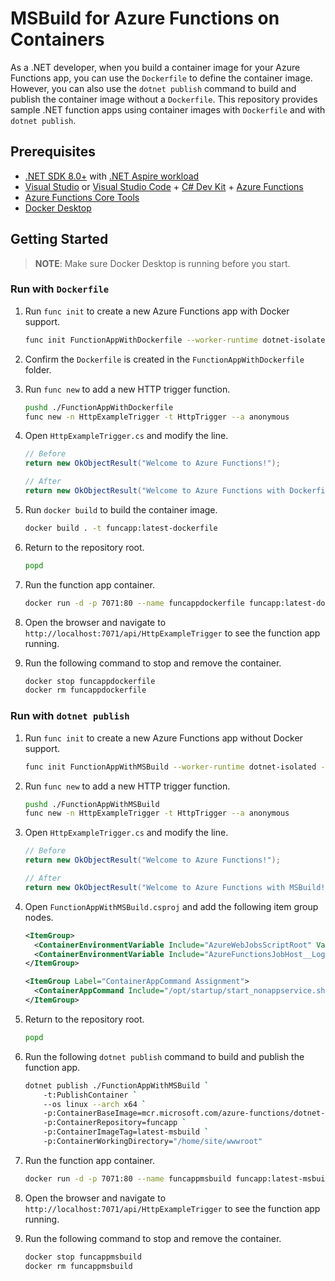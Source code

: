 # MSBuild for Azure Functions on Containers

As a .NET developer, when you build a container image for your Azure Functions app, you can use the `Dockerfile` to define the container image. However, you can also use the `dotnet publish` command to build and publish the container image without a `Dockerfile`. This repository provides sample .NET function apps using container images with `Dockerfile` and with `dotnet publish`.

## Prerequisites

- [.NET SDK 8.0+](https://dotnet.microsoft.com/download/dotnet/8.0?WT.mc_id=dotnet-144884-juyoo) with [.NET Aspire workload](https://learn.microsoft.com/dotnet/aspire/fundamentals/setup-tooling?WT.mc_id=dotnet-144884-juyoo)
- [Visual Studio](https://visualstudio.microsoft.com/?WT.mc_id=dotnet-144884-juyoo) or [Visual Studio Code](https://code.visualstudio.com/?WT.mc_id=dotnet-144884-juyoo) + [C# Dev Kit](https://marketplace.visualstudio.com/items?itemName=ms-dotnettools.csdevkit) + [Azure Functions](https://marketplace.visualstudio.com/items?itemName=ms-azuretools.vscode-azurefunctions?WT.mc_id=dotnet-144884-juyoo)
- [Azure Functions Core Tools](https://learn.microsoft.com/azure/azure-functions/functions-run-local?WT.mc_id=dotnet-144884-juyoo)
- [Docker Desktop](https://www.docker.com/products/docker-desktop)

## Getting Started

> **NOTE**: Make sure Docker Desktop is running before you start.

### Run with `Dockerfile`

1. Run `func init` to create a new Azure Functions app with Docker support.

    ```bash
    func init FunctionAppWithDockerfile --worker-runtime dotnet-isolated --docker --target-framework net8.0
    ```

1. Confirm the `Dockerfile` is created in the `FunctionAppWithDockerfile` folder.
1. Run `func new` to add a new HTTP trigger function.

    ```bash
    pushd ./FunctionAppWithDockerfile
    func new -n HttpExampleTrigger -t HttpTrigger --a anonymous
    ```

1. Open `HttpExampleTrigger.cs` and modify the line.

    ```csharp
    // Before
    return new OkObjectResult("Welcome to Azure Functions!");

    // After
    return new OkObjectResult("Welcome to Azure Functions with Dockerfile!");
    ```

1. Run `docker build` to build the container image.

    ```bash
    docker build . -t funcapp:latest-dockerfile
    ```

1. Return to the repository root.

    ```bash
    popd
    ```

1. Run the function app container.

    ```bash
    docker run -d -p 7071:80 --name funcappdockerfile funcapp:latest-dockerfile
    ```

1. Open the browser and navigate to `http://localhost:7071/api/HttpExampleTrigger` to see the function app running.
1. Run the following command to stop and remove the container.

    ```bash
    docker stop funcappdockerfile
    docker rm funcappdockerfile
    ```

### Run with `dotnet publish`

1. Run `func init` to create a new Azure Functions app without Docker support.

    ```bash
    func init FunctionAppWithMSBuild --worker-runtime dotnet-isolated --target-framework net8.0
    ```

1. Run `func new` to add a new HTTP trigger function.

    ```bash
    pushd ./FunctionAppWithMSBuild
    func new -n HttpExampleTrigger -t HttpTrigger --a anonymous
    ```

1. Open `HttpExampleTrigger.cs` and modify the line.

    ```csharp
    // Before
    return new OkObjectResult("Welcome to Azure Functions!");

    // After
    return new OkObjectResult("Welcome to Azure Functions with MSBuild!");
    ```

1. Open `FunctionAppWithMSBuild.csproj` and add the following item group nodes.

    ```xml
    <ItemGroup>
      <ContainerEnvironmentVariable Include="AzureWebJobsScriptRoot" Value="/home/site/wwwroot" />
      <ContainerEnvironmentVariable Include="AzureFunctionsJobHost__Logging__Console__IsEnabled" Value="true" />
    </ItemGroup>

    <ItemGroup Label="ContainerAppCommand Assignment">
      <ContainerAppCommand Include="/opt/startup/start_nonappservice.sh" />
    </ItemGroup>
    ```

1. Return to the repository root.

    ```bash
    popd
    ```

1. Run the following `dotnet publish` command to build and publish the function app.

    ```bash
    dotnet publish ./FunctionAppWithMSBuild `
        -t:PublishContainer `
        --os linux --arch x64 `
        -p:ContainerBaseImage=mcr.microsoft.com/azure-functions/dotnet-isolated:4-dotnet-isolated8.0 `
        -p:ContainerRepository=funcapp `
        -p:ContainerImageTag=latest-msbuild `
        -p:ContainerWorkingDirectory="/home/site/wwwroot"
    ```

1. Run the function app container.

    ```bash
    docker run -d -p 7071:80 --name funcappmsbuild funcapp:latest-msbuild
    ```

1. Open the browser and navigate to `http://localhost:7071/api/HttpExampleTrigger` to see the function app running.
1. Run the following command to stop and remove the container.

    ```bash
    docker stop funcappmsbuild
    docker rm funcappmsbuild
    ```
